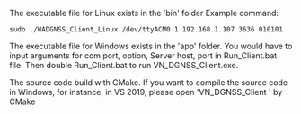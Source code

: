 The executable file for Linux exists in the 'bin' folder
Example command:
```
sudo ./WADGNSS_Client_Linux /dev/ttyACM0 1 192.168.1.107 3636 010101
```
The executable file for Windows exists in the 'app' folder.
You would have to input arguments for com port, option, Server host, port in Run_Client.bat file.
Then double Run_Client.bat to run VN_DGNSS_Client.exe.

The source code build with CMake. If you want to compile the source code in Windows, for instance, in VS 2019, please open 'VN_DGNSS_Client
' by CMake
